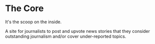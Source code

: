 # The Core
It's the scoop on the inside.

A site for journalists to post and upvote news stories that they consider outstanding journalism and/or cover under-reported topics.
